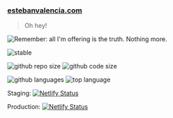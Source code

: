 ### [estebanvalencia.com](https://estebanvalencia.com)

> Oh hey!  


![](https://media.giphy.com/media/9Pk8DGoB7XPbNGkOdl/giphy.gif "Remember: all I'm offering is the truth. Nothing more.")  

![stable](https://img.shields.io/badge/lifecycle-stable-brightgreen.svg)

![github repo size](https://img.shields.io/github/repo-size/Esturban/ev)
![github code size](https://img.shields.io/github/languages/code-size/Esturban/ev)

![github languages](https://img.shields.io/github/languages/count/Esturban/ev)
![top language](https://img.shields.io/github/languages/top/Esturban/ev)


Staging: [![Netlify Status](https://api.netlify.com/api/v1/badges/a089032c-3282-4cfe-8519-d9b855cd920a/deploy-status)](https://app.netlify.com/sites/confident-blackwell-ccd7ff/deploys)  

Production: [![Netlify Status](https://api.netlify.com/api/v1/badges/e302d87a-9b14-4cd8-a906-8db0672f34a5/deploy-status)](https://app.netlify.com/sites/nervous-agnesi-1dc4ef/deploys)  
